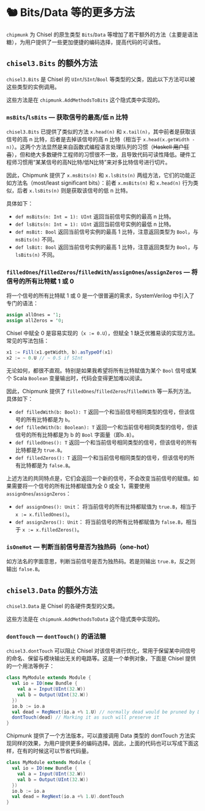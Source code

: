 # 🐿️ Bits/Data 等的更多方法

`chipmunk` 为 Chisel 的原生类型 `Bits`/`Data` 等增加了若干额外的方法（主要是语法糖），为用户提供了一些更加便捷的编码选择，提高代码的可读性。

## `chisel3.Bits` 的额外方法

`chisel3.Bits` 是 Chisel 的 `UInt`/`SInt`/`Bool` 等类型的父类，因此以下方法可以被这些类型的实例调用。

这些方法是在 `chipmunk.AddMethodsToBits` 这个隐式类中实现的。

### `msBits`/`lsBits` — 获取信号的最高/低 n 比特

`chisel3.Bits` 已提供了类似的方法 `x.head(n)` 和 `x.tail(n)`，其中前者是获取该信号的高 n 比特，后者是去掉该信号的高 n 比特（相当于 `x.head(x.getWidth - n)`）。这两个方法显然是来自函数式编程语言处理队列的习惯（~~Haskell 用户狂喜~~），但和绝大多数硬件工程师的习惯很不一致，且导致代码可读性降低。硬件工程师习惯用“某某信号的高N比特/低N比特”来对多比特信号进行切片。

因此，Chipmunk 提供了 `x.msBits(n)` 和 `x.lsBits(n)` 两组方法，它们的功能正如方法名（most/least significant bits）：前者 `x.msBits(n)` 和 `x.head(n)` 行为类似，后者 `x.lsBits(n)` 则是获取该信号的低 n 比特。

具体如下：

- `def msBits(n: Int = 1): UInt`
返回当前信号实例的最高 n 比特。
- `def lsBits(n: Int = 1): UInt`
返回当前信号实例的最低 n 比特。
- `def msBit: Bool`
返回当前信号实例的最高 1 比特，注意返回类型为 `Bool`，与 `msBits(n)` 不同。
- `def lsBit: Bool`
返回当前信号实例的最高 1 比特，注意返回类型为 `Bool`，与 `lsBits(n)` 不同。

### `filledOnes`/`filledZeros`/`filledWith`/`assignOnes`/`assignZeros` — 将信号的所有比特赋 1 或 0

将一个信号的所有比特赋 1 或 0 是一个很普遍的需求，SystemVerilog 中引入了专门的语法：
```systemverilog
assign allOnes = '1;
assign allZeros = '0;
```
Chisel 中赋全 0 是容易实现的（`x := 0.U`），但赋全 1 缺乏优雅易读的实现方法。常见的写法包括：
```scala
x1 := Fill(x1.getWidth, b).asTypeOf(x1)
x2 := ~ 0.U // ~ 0.S if SInt
```
无论如何，都很不直观。特别是如果我希望将所有比特赋值为某个 `Bool` 信号或某个 Scala `Boolean` 变量输出时，代码会变得更加难以阅读。

因此，Chipmunk 提供了 `filledOnes`/`filledZeros`/`filledWith` 等一系列方法。具体如下：

- `def filledWith(b: Bool): T`
  返回一个和当前信号相同类型的信号，但该信号的所有比特都是为 `b`。
- `def filledWith(b: Boolean): T`
  返回一个和当前信号相同类型的信号，但该信号的所有比特都是为 b 的 `Bool` 字面量（即`b.B`）。
- `def filledOnes(): T`
  返回一个和当前信号相同类型的信号，但该信号的所有比特都是为 `true.B`。
- `def filledZeros(): T`
  返回一个和当前信号相同类型的信号，但该信号的所有比特都是为 `false.B`。

上述方法的共同特点是，它们会返回一个新的信号，不会改变当前信号的赋值。如果需要将一个信号的所有比特都赋值为全 0 或全 1，需要使用 `assignOnes`/`assignZeros`：

- `def assignOnes(): Unit`：
  将当前信号的所有比特都赋值为 `true.B`，相当于 `x := x.filledOnes()`。
- `def assignZeros(): Unit`：
  将当前信号的所有比特都赋值为 `false.B`，相当于 `x := x.filledZeros()`。

### `isOneHot` — 判断当前信号是否为独热码（one-hot）

如方法名的字面意思，判断当前信号是否为独热码。若是则输出 `true.B`，反之则输出 `false.B`。

## `chisel3.Data` 的额外方法

`chisel3.Data` 是 Chisel 的各硬件类型的父类。

这些方法是在 `chipmunk.AddMethodsToData` 这个隐式类中实现的。

### `dontTouch` — `dontTouch()` 的语法糖

`chisel3.dontTouch` 可以阻止 Chisel 对该信号进行优化，常用于保留某中间信号的命名、保留与模块输出无关的电路等。这是一个单例对象，下面是 Chisel 提供的一个用法等例子：
```scala
class MyModule extends Module {
  val io = IO(new Bundle {
    val a = Input(UInt(32.W))
    val b = Output(UInt(32.W))
  })
  io.b := io.a
  val dead = RegNext(io.a +% 1.U) // normally dead would be pruned by DCE
  dontTouch(dead) // Marking it as such will preserve it
}
```

Chipmunk 提供了一个方法版本，可以直接调用 Data 类型的 dontTouch 方法实现同样的效果，为用户提供更多的编码选择。因此，上面的代码也可以写成下面这样，在有的时候这可以节省代码量。
```scala
class MyModule extends Module {
  val io = IO(new Bundle {
    val a = Input(UInt(32.W))
    val b = Output(UInt(32.W))
  })
  io.b := io.a
  val dead = RegNext(io.a +% 1.U).dontTouch
}
```

